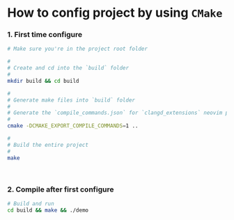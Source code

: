# How to config project by using `CMake`

### 1. First time configure

```bash
# Make sure you're in the project root folder

#
# Create and cd into the `build` folder
#
mkdir build && cd build

#
# Generate make files into `build` folder
#
# Generate the `compile_commands.json` for `clangd_extensions` neovim plugin
#
cmake -DCMAKE_EXPORT_COMPILE_COMMANDS=1 ..

#
# Build the entire project
#
make
```

</br>


### 2. Compile after first configure

```bash
# Build and run
cd build && make && ./demo
```
